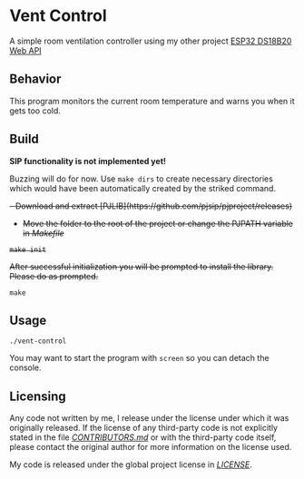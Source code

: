 # Vent Control

A simple room ventilation controller using my other project [ESP32 DS18B20 Web API](https://github.com/execvpe/esp32-ds18b20-webapi)

## Behavior

This program monitors the current room temperature and warns you when it gets too cold.

## Build

**SIP functionality is not implemented yet!**

Buzzing will do for now. Use ```make dirs``` to create necessary directories which would have been automatically created by the striked command.

<strike>
- Download and extract [PJLIB](https://github.com/pjsip/pjproject/releases)

- Move the folder to the root of the project or change the PJPATH variable in *Makefile*

```
make init
```
After successful initialization you will be prompted to install the library. Please do as prompted.
</strike>
```
make
```

## Usage

```
./vent-control
```

You may want to start the program with ```screen``` so you can detach the console.

## Licensing

Any code not written by me, I release under the license under which it was originally released. If the license of any third-party code is not explicitly stated in the file *[CONTRIBUTORS.md](CONTRIBUTORS.md)* or with the third-party code itself, please contact the original author for more information on the license used.

My code is released under the global project license in *[LICENSE](LICENSE)*.
